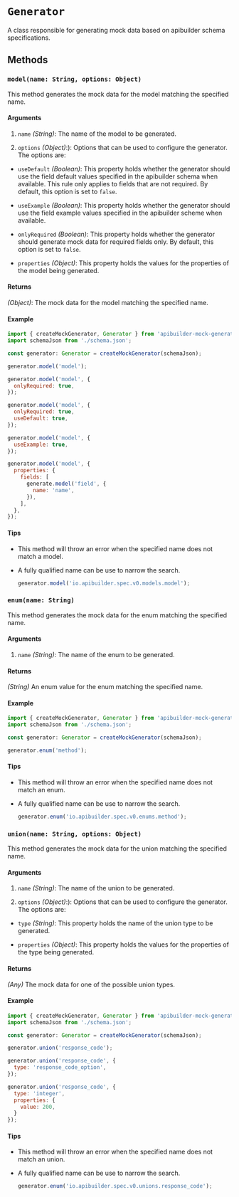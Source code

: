 # `Generator`

A class responsible for generating mock data based on apibuilder schema specifications.

## Methods

### `model(name: String, options: Object)`

This method generates the mock data for the model matching the specified name.

#### Arguments

1. `name` *(String)*: The name of the model to be generated.

2. `options` *(Object)*:): Options that can be used to configure the generator. The options are:

  - `useDefault` *(Boolean)*: This property holds whether the generator should use the field default values specified in the apibuilder schema when available. This rule only applies to fields that are not required. By default, this option is set to `false`.

  - `useExample` *(Boolean)*: This property holds whether the generator should use the field example values specified in the apibuilder scheme when available.

  - `onlyRequired` *(Boolean)*: This property holds whether the generator should generate mock data for required fields only. By default, this option is set to `false`.

  - `properties` *(Object)*: This property holds the values for the properties of the model being generated.

#### Returns

*(Object)*: The mock data for the model matching the specified name.

#### Example

```javascript
import { createMockGenerator, Generator } from 'apibuilder-mock-generator';
import schemaJson from './schema.json';

const generator: Generator = createMockGenerator(schemaJson);

generator.model('model');

generator.model('model', {
  onlyRequired: true,
});

generator.model('model', {
  onlyRequired: true,
  useDefault: true,
});

generator.model('model', {
  useExample: true,
});

generator.model('model', {
  properties: {
    fields: [
      generate.model('field', {
        name: 'name',
      }),
    ],
  },
});
```

#### Tips

- This method will throw an error when the specified name does not match a model.

- A fully qualified name can be use to narrow the search.

  ```javascript
  generator.model('io.apibuilder.spec.v0.models.model');
  ```


### `enum(name: String)`

This method generates the mock data for the enum matching the specified name.

#### Arguments

1. `name` *(String)*: The name of the enum to be generated.


#### Returns

*(String)* An enum value for the enum matching the specified name.

#### Example

```javascript
import { createMockGenerator, Generator } from 'apibuilder-mock-generator';
import schemaJson from './schema.json';

const generator: Generator = createMockGenerator(schemaJson);

generator.enum('method');
```

#### Tips

- This method will throw an error when the specified name does not match an enum.

- A fully qualified name can be use to narrow the search.

  ```javascript
  generator.enum('io.apibuilder.spec.v0.enums.method');
  ```

### `union(name: String, options: Object)`

This method generates the mock data for the union matching the specified name.

#### Arguments

1. `name` *(String)*: The name of the union to be generated.

2. `options` *(Object)*:): Options that can be used to configure the generator. The options are:

  - `type` *(String)*: This property holds the name of the union type to be generated.

  - `properties` *(Object)*: This property holds the values for the properties of the type being generated.

#### Returns

*(Any)* The mock data for one of the possible union types.

#### Example

```javascript
import { createMockGenerator, Generator } from 'apibuilder-mock-generator';
import schemaJson from './schema.json';

const generator: Generator = createMockGenerator(schemaJson);

generator.union('response_code');

generator.union('response_code', {
  type: 'response_code_option',
});

generator.union('response_code', {
  type: 'integer',
  properties: {
    value: 200,
  }
});
```

#### Tips

- This method will throw an error when the specified name does not match an union.

- A fully qualified name can be use to narrow the search.

  ```javascript
  generator.enum('io.apibuilder.spec.v0.unions.response_code');
  ```

